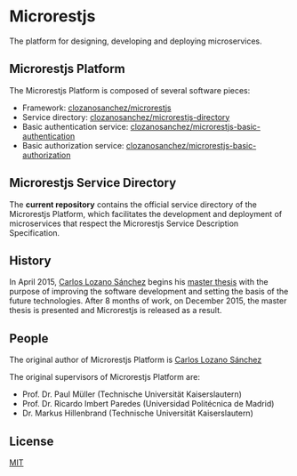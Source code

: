 # Microrestjs
The platform for designing, developing and deploying microservices.

## Microrestjs Platform
The Microrestjs Platform is composed of several software pieces:
  * Framework: [clozanosanchez/microrestjs](https://github.com/clozanosanchez/microrestjs)
  * Service directory: [clozanosanchez/microrestjs-directory](https://github.com/clozanosanchez/microrestjs-directory)
  * Basic authentication service: [clozanosanchez/microrestjs-basic-authentication](https://github.com/clozanosanchez/microrestjs-basic-authentication)
  * Basic authorization service: [clozanosanchez/microrestjs-basic-authorization](https://github.com/clozanosanchez/microrestjs-basic-authorization)

## Microrestjs Service Directory
The **current repository** contains the official service directory of the Microrestjs Platform, which facilitates the development and deployment of microservices that respect the Microrestjs Service Description Specification.

## History
In April 2015, [Carlos Lozano Sánchez](https://github.com/clozanosanchez) begins his [master thesis](docs/thesis) with the purpose of improving the software development and setting the basis of the future technologies. After 8 months of work, on December 2015, the master thesis is presented and Microrestjs is released as a result.

## People
The original author of Microrestjs Platform is [Carlos Lozano Sánchez](https://github.com/clozanosanchez) 

The original supervisors of Microrestjs Platform are:
  * Prof. Dr. Paul Müller (Technische Universität Kaiserslautern)
  * Prof. Dr. Ricardo Imbert Paredes (Universidad Politécnica de Madrid)
  * Dr. Markus Hillenbrand (Technische Universität Kaiserslautern)

## License
[MIT](LICENSE)